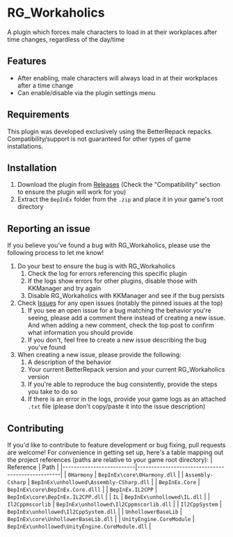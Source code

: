 # RG_Workaholics
A plugin which forces male characters to load in at their workplaces after time changes, regardless of the day/time

## Features
- After enabling, male characters will always load in at their workplaces after a time change
- Can enable/disable via the plugin settings menu

## Requirements
This plugin was developed exclusively using the BetterRepack repacks. Compatibility/support is not guaranteed for other types of game installations.

## Installation
1. Download the plugin from [Releases](https://github.com/bogus-things/RG_Workaholics/releases) (Check the "Compatibility" section to ensure the plugin will work for you)
2. Extract the `BepInEx` folder from the `.zip` and place it in your game's root directory

## Reporting an issue
If you believe you've found a bug with RG_Workaholics, please use the following process to let me know!
1. Do your best to ensure the bug is with RG_Workaholics
    1. Check the log for errors referencing this specific plugin
    2. If the logs show errors for other plugins, disable those with KKManager and try again
    3. Disable RG_Workaholics with KKManager and see if the bug persists
2. Check [Issues](https://github.com/bogus-things/RG_Workaholics/issues) for any open issues (notably the pinned issues at the top)
    1. If you see an open issue for a bug matching the behavior you're seeing, please add a comment there instead of creating a new issue. And when adding a new comment, check the top post to confirm what information you should provide
    2. If you don't, feel free to create a new issue describing the bug you've found
3. When creating a new issue, please provide the following:
    1. A description of the behavior
    2. Your current BetterRepack version and your current RG_Workaholics version
    3. If you're able to reproduce the bug consistently, provide the steps you take to do so
    4. If there is an error in the logs, provide your game logs as an attached `.txt` file (please don't copy/paste it into the issue description)
  
  ## Contributing
  If you'd like to contribute to feature development or bug fixing, pull requests are welcome! For convenience in getting set up, here's a table mapping out the project references (paths are relative to your game root directory):
| Reference                | Path                                             |
|--------------------------|--------------------------------------------------|
| `0Harmony`               |  `BepInEx\core\0Harmony.dll`                     |
| `Assembly-Csharp`        |  `BepInEx\unhollowed\Assembly-CSharp.dll`        |
| `BepInEx.Core`           |  `BepInEx\core\BepInEx.Core.dlll`                |
| `BepInEx.IL2CPP`         |  `BepInEx\core\BepInEx.IL2CPP.dll`               |
| `IL`                     |  `BepInEx\unhollowed\IL.dll`                     |
| `Il2Cppmscorlib`         |  `BepInEx\unhollowed\Il2Cppmscorlib.dll`         |
| `Il2CppSystem`           |  `BepInEx\unhollowed\Il2CppSystem.dll`           |
| `UnhollowerBaseLib`      |  `BepInEx\core\UnhollowerBaseLib.dll`            |
| `UnityEngine.CoreModule` |  `BepInEx\unhollowed\UnityEngine.CoreModule.dll` | 
